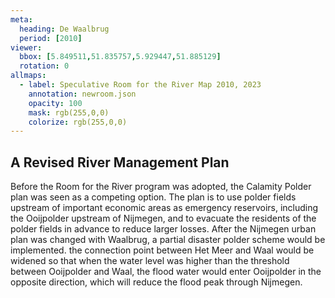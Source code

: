 ```yaml
---
meta:
  heading: De Waalbrug
  period: [2010]
viewer:
  bbox: [5.849511,51.835757,5.929447,51.885129]
  rotation: 0
allmaps:
  - label: Speculative Room for the River Map 2010, 2023
    annotation: newroom.json
    opacity: 100
    mask: rgb(255,0,0)
    colorize: rgb(255,0,0)
---
```


## A Revised River Management Plan

Before the Room for the River program was adopted, the Calamity Polder plan was seen as a competing option. The plan is to use polder fields upstream of important economic areas as emergency reservoirs, including the Ooijpolder upstream of Nijmegen, and to evacuate the residents of the polder fields in advance to reduce larger losses. After the Nijmegen urban plan was changed with Waalbrug, a partial disaster polder scheme would be implemented. the connection point between Het Meer and Waal would be widened so that when the water level was higher than the threshold between Ooijpolder and Waal, the flood water would enter Ooijpolder in the opposite direction, which will reduce the flood peak through Nijmegen.

